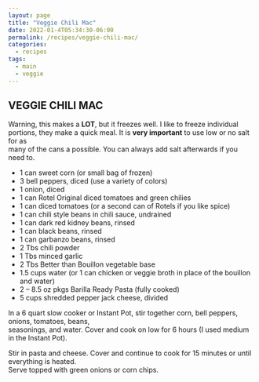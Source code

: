 ```yaml
---
layout: page
title: "Veggie Chili Mac"
date: 2022-01-4T05:34:30-06:00
permalink: /recipes/veggie-chili-mac/
categories:
  - recipes
tags:
  - main
  - veggie
---
```

## VEGGIE CHILI MAC
Warning, this makes a **LOT**, but it freezes well. I like to freeze individual  
portions, they make a quick meal. It is **very important** to use low or no salt for as  
many of the cans a possible. You can always add salt afterwards if you need to.

- 1 can sweet corn (or small bag of frozen)
- 3 bell peppers, diced (use a variety of colors)
- 1 onion, diced
- 1 can Rotel Original diced tomatoes and green chilies
- 1 can diced tomatoes (or a second can of Rotels if you like spice)
- 1 can chili style beans in chili sauce, undrained
- 1 can dark red kidney beans, rinsed
- 1 can black beans, rinsed
- 1 can garbanzo beans, rinsed
- 2 Tbs chili powder
- 1 Tbs minced garlic
- 2 Tbs Better than Bouillon vegetable base
- 1.5 cups water (or 1 can chicken or veggie broth in place of the bouillon and water)
- 2 – 8.5 oz pkgs Barilla Ready Pasta (fully cooked)
- 5 cups shredded pepper jack cheese, divided

In a 6 quart slow cooker or Instant Pot, stir together corn, bell peppers, onions, tomatoes, beans,  
seasonings, and water. Cover and cook on low for 6 hours (I used medium in the Instant Pot).

Stir in pasta and cheese. Cover and continue to cook for 15 minutes or until everything is heated.  
Serve topped with green onions or corn chips.
